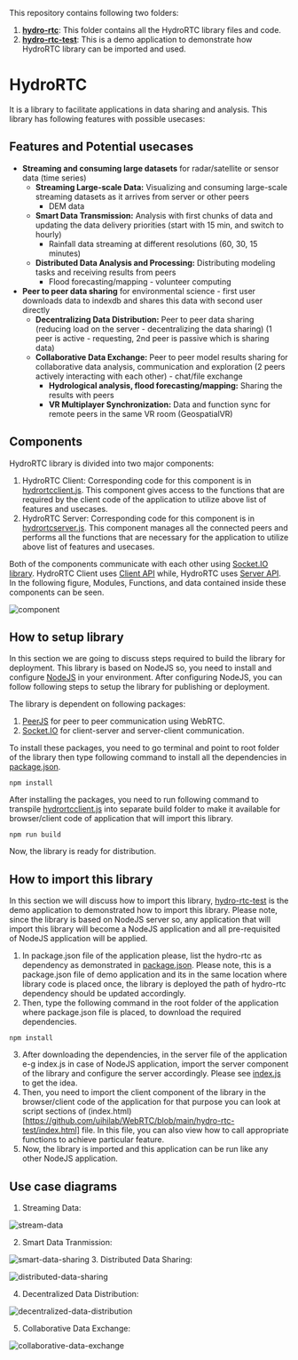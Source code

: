 This repository contains following two folders:
1. <strong> [hydro-rtc](https://github.com/uihilab/WebRTC/tree/main/hydro-rtc)</strong>: This folder contains all the HydroRTC library files and code.
2.  <strong> [hydro-rtc-test](https://github.com/uihilab/WebRTC/tree/main/hydro-rtc-test)</strong>: This is a demo application to demonstrate how HydroRTC library can be imported and used.

# HydroRTC

It is a library to facilitate applications in data sharing and analysis. This library has following features with possible usecases:

## Features and Potential usecases
- <strong>Streaming and consuming large datasets</strong> for radar/satellite or sensor data (time series)
  - <strong>Streaming Large-scale Data:</strong> Visualizing and consuming large-scale streaming datasets as it arrives from server or other peers
    - DEM data
  - <strong>Smart Data Transmission:</strong> Analysis with first chunks of data and updating the data delivery priorities (start with 15 min, and switch to hourly)
    - Rainfall data streaming at different resolutions (60, 30, 15 minutes)
  - <strong>Distributed Data Analysis and Processing:</strong> Distributing modeling tasks and receiving results from peers
    - Flood forecasting/mapping - volunteer computing
- <strong>Peer to peer data sharing</strong>  for environmental science - first user downloads data to indexdb and shares this data with second user directly
  - <strong>Decentralizing Data Distribution:</strong> Peer to peer data sharing (reducing load on the server - decentralizing the data sharing) (1 peer is active - requesting, 2nd peer is passive which is sharing data)
  - <strong>Collaborative Data Exchange:</strong> Peer to peer model results sharing for collaborative data analysis, communication and exploration (2 peers actively interacting with each other) - chat/file exchange
    - <strong>Hydrological analysis, flood forecasting/mapping:</strong> Sharing the results with peers
    - <strong>VR Multiplayer Synchronization:</strong> Data and function sync for remote peers in the same VR room (GeospatialVR)
 
## Components
HydroRTC library is divided into two major components:

1. HydroRTC Client: Corresponding code for this component is in [hydrortcclient.js](https://github.com/uihilab/WebRTC/blob/main/hydro-rtc/hydrortcclient.js). This component gives access to the functions that are required by the client code of the application to utilize above list of features and usecases.
2. HydroRTC Server: Corresponding code for this component is in [hydrortcserver.js](https://github.com/uihilab/WebRTC/blob/main/hydro-rtc/hydrortcserver.js). This component manages all the connected peers and performs all the functions that are necessary for the application to utilize above list of features and usecases.

Both of the components communicate with each other using [Socket.IO library](https://socket.io/). HydroRTC Client uses [Client API](https://socket.io/docs/v3/client-api/index.html) while, HydroRTC uses [Server API](https://socket.io/docs/v3/server-api/index.html). In the following figure, Modules, Functions, and data contained inside these components can be seen.

![component](https://github.com/uihilab/WebRTC/blob/main/docs/diagrams/Highlevel-component.png)

## How to setup library

In this section we are going to discuss steps required to build the library for deployment. This library is based on NodeJS so, you need to install and configure [NodeJS](https://nodejs.org/en/download/) in your environment. After configuring NodeJS, you can follow following steps to setup the library for publishing or deployment.

The library is dependent on following packages:

1. [PeerJS](https://peerjs.com/) for peer to peer communication using WebRTC.
2. [Socket.IO](https://socket.io/) for client-server and server-client communication.

To install these packages, you need to go terminal and point to root folder of the library then type following command to install all the dependencies in [package.json](https://github.com/uihilab/WebRTC/blob/main/hydro-rtc/package.json).

```
npm install
```
After installing the packages, you need to run following command to transpile [hydrortcclient.js](https://github.com/uihilab/WebRTC/blob/main/hydro-rtc/hydrortcclient.js)
into separate build folder to make it available for browser/client code of application that will import this library.

```
npm run build
```

Now, the library is ready for distribution.

## How to import this library

In this section we will discuss how to import this library, [hydro-rtc-test](https://github.com/uihilab/WebRTC/tree/main/hydro-rtc-test)</strong> is the demo application to demonstrated how to import this library. Please note, since the library is based on NodeJS server so, any application that will import this library will become a NodeJS application and all pre-requisited of NodeJS application will be applied.

1. In package.json file of the application please, list the hydro-rtc as dependency as demonstrated in [package.json](https://github.com/uihilab/WebRTC/blob/main/hydro-rtc-test/package.json). Please note, this is a package.json file of demo application and its in the same location where library code is placed once, the library is deployed the path of hydro-rtc dependency should be updated accordingly.
2. Then, type the following command in the root folder of the application where package.json file is placed, to download the required dependencies.

```
npm install
```

3. After downloading the dependencies, in the server file of the application e-g index.js in case of NodeJS application, import the server component of the library and configure the server accordingly. Please see [index.js](https://github.com/uihilab/WebRTC/blob/main/hydro-rtc-test/index.js) to get the idea.
4. Then, you need to import the client component of the library in the browser/client code of the application for that purpose you can look at script sections of (index.html)[https://github.com/uihilab/WebRTC/blob/main/hydro-rtc-test/index.html] file. In this file, you can also view how to call appropriate functions to achieve particular feature.
5. Now, the library is imported and this application can be run like any other NodeJS application.


## Use case diagrams

1. Streaming Data:

![stream-data](https://github.com/uihilab/WebRTC/blob/main/docs/diagrams/Stream-Data.png)

2. Smart Data Tranmission:

![smart-data-sharing](https://github.com/uihilab/WebRTC/blob/main/docs/diagrams/Smart-Data-Sharing.png)
3. Distributed Data Sharing:

![distributed-data-sharing](https://github.com/uihilab/WebRTC/blob/main/docs/diagrams/Distributed.png)

4. Decentralized Data Distribution:

![decentralized-data-distribution](https://github.com/uihilab/WebRTC/blob/main/docs/diagrams/decentralized.png)

5. Collaborative Data Exchange:

![collaborative-data-exchange](https://github.com/uihilab/WebRTC/blob/main/docs/diagrams/collaborative.png)
